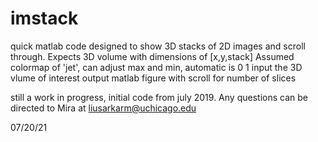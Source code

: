 # imstack
quick matlab code designed to show 3D stacks of 2D images and scroll through. 
Expects 3D volume with dimensions of [x,y,stack]
Assumed colormap of 'jet', can adjust max and min, automatic is 0 1
input the 3D vlume of interest
output matlab figure with scroll for number of slices 

still a work in progress, initial code from july 2019. 
Any questions can be directed to Mira at liusarkarm@uchicago.edu

07/20/21
